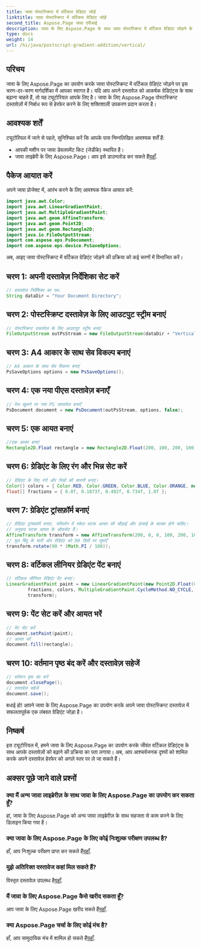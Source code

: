 ```yaml
---
title: जावा पोस्टस्क्रिप्ट में वर्टिकल ग्रेडिएंट जोड़ें
linktitle: जावा पोस्टस्क्रिप्ट में वर्टिकल ग्रेडिएंट जोड़ें
second_title: Aspose.Page जावा एपीआई
description: जावा के लिए Aspose.Page के साथ जावा पोस्टस्क्रिप्ट में वर्टिकल ग्रेडिएंट जोड़ने के लिए चरण-दर-चरण मार्गदर्शिका देखें। जीवंत दृश्यों के साथ अपने दस्तावेज़ों को सहजता से बढ़ाएं।
type: docs
weight: 14
url: /hi/java/postscript-gradient-addition/vertical/
---
```

## परिचय
जावा के लिए Aspose.Page का उपयोग करके जावा पोस्टस्क्रिप्ट में वर्टिकल ग्रेडिएंट जोड़ने पर इस चरण-दर-चरण मार्गदर्शिका में आपका स्वागत है। यदि आप अपने दस्तावेज़ को आकर्षक ग्रेडिएंट्स के साथ बढ़ाना चाहते हैं, तो यह ट्यूटोरियल आपके लिए है। जावा के लिए Aspose.Page पोस्टस्क्रिप्ट दस्तावेज़ों में निर्बाध रूप से हेरफेर करने के लिए शक्तिशाली उपकरण प्रदान करता है।
## आवश्यक शर्तें
ट्यूटोरियल में जाने से पहले, सुनिश्चित करें कि आपके पास निम्नलिखित आवश्यक शर्तें हैं:
- आपकी मशीन पर जावा डेवलपमेंट किट (जेडीके) स्थापित है।
-  जावा लाइब्रेरी के लिए Aspose.Page। आप इसे डाउनलोड कर सकते हैं[यहाँ](https://releases.aspose.com/page/java/).
## पैकेज आयात करें
अपने जावा प्रोजेक्ट में, आरंभ करने के लिए आवश्यक पैकेज आयात करें:
```java
import java.awt.Color;
import java.awt.LinearGradientPaint;
import java.awt.MultipleGradientPaint;
import java.awt.geom.AffineTransform;
import java.awt.geom.Point2D;
import java.awt.geom.Rectangle2D;
import java.io.FileOutputStream;
import com.aspose.eps.PsDocument;
import com.aspose.eps.device.PsSaveOptions;
```
अब, आइए जावा पोस्टस्क्रिप्ट में वर्टिकल ग्रेडिएंट जोड़ने की प्रक्रिया को कई चरणों में विभाजित करें।
## चरण 1: अपनी दस्तावेज़ निर्देशिका सेट करें
```java
// दस्तावेज़ निर्देशिका का पथ.
String dataDir = "Your Document Directory";
```
## चरण 2: पोस्टस्क्रिप्ट दस्तावेज़ के लिए आउटपुट स्ट्रीम बनाएं
```java
// पोस्टस्क्रिप्ट दस्तावेज़ के लिए आउटपुट स्ट्रीम बनाएं
FileOutputStream outPsStream = new FileOutputStream(dataDir + "VerticalGradient_outPS.ps");
```
## चरण 3: A4 आकार के साथ सेव विकल्प बनाएं
```java
// A4 आकार के साथ सेव विकल्प बनाएं
PsSaveOptions options = new PsSaveOptions();
```
## चरण 4: एक नया पीएस दस्तावेज़ बनाएँ
```java
// पेज खुलने पर नया PS दस्तावेज़ बनाएँ
PsDocument document = new PsDocument(outPsStream, options, false);
```
## चरण 5: एक आयत बनाएं
```java
//एक आयत बनाएं
Rectangle2D.Float rectangle = new Rectangle2D.Float(200, 100, 200, 100);
```
## चरण 6: ग्रेडिएंट के लिए रंग और भिन्न सेट करें
```java
// ग्रेडिएंट के लिए रंगों और भिन्नों की सारणी बनाएं।
Color[] colors = { Color.RED, Color.GREEN, Color.BLUE, Color.ORANGE, new Color(85, 107, 47) };
float[] fractions = { 0.0f, 0.1873f, 0.492f, 0.734f, 1.0f };
```
## चरण 7: ग्रेडिएंट ट्रांसफ़ॉर्म बनाएं
```java
// ग्रेडिएंट ट्रांसफ़ॉर्म बनाएं. परिवर्तन में स्केल घटक आयत की चौड़ाई और ऊंचाई के बराबर होने चाहिए।
// अनुवाद घटक आयत के ऑफसेट हैं।
AffineTransform transform = new AffineTransform(200, 0, 0, 100, 200, 100);
// मूल बिंदु के चारों ओर ग्रेडिएंट को 90 डिग्री पर घुमाएँ
transform.rotate(90 * (Math.PI / 180));
```
## चरण 8: वर्टिकल लीनियर ग्रेडिएंट पेंट बनाएं
```java
// वर्टिकल लीनियर ग्रेडिएंट पेंट बनाएं।
LinearGradientPaint paint = new LinearGradientPaint(new Point2D.Float(0, 0), new Point2D.Float(200, 100),
        fractions, colors, MultipleGradientPaint.CycleMethod.NO_CYCLE, MultipleGradientPaint.ColorSpaceType.SRGB,
        transform);
```
## चरण 9: पेंट सेट करें और आयत भरें
```java
// पेंट सेट करें
document.setPaint(paint);
// आयत भरें
document.fill(rectangle);
```
## चरण 10: वर्तमान पृष्ठ बंद करें और दस्तावेज़ सहेजें
```java
// वर्तमान पृष्ठ बंद करें
document.closePage();
// दस्तावेज़ सहेजें
document.save();
```
बधाई हो! आपने जावा के लिए Aspose.Page का उपयोग करके अपने जावा पोस्टस्क्रिप्ट दस्तावेज़ में सफलतापूर्वक एक लंबवत ग्रेडिएंट जोड़ा है।
## निष्कर्ष
इस ट्यूटोरियल में, हमने जावा के लिए Aspose.Page का उपयोग करके जीवंत वर्टिकल ग्रेडिएंट्स के साथ आपके दस्तावेज़ों को बढ़ाने की प्रक्रिया का पता लगाया। अब, आप आश्चर्यजनक दृश्यों को शामिल करके अपने दस्तावेज़ हेरफेर को अगले स्तर पर ले जा सकते हैं।
## अक्सर पूछे जाने वाले प्रश्नों
### क्या मैं अन्य जावा लाइब्रेरीज़ के साथ जावा के लिए Aspose.Page का उपयोग कर सकता हूँ?
हां, जावा के लिए Aspose.Page को अन्य जावा लाइब्रेरीज़ के साथ सहजता से काम करने के लिए डिज़ाइन किया गया है।
### क्या जावा के लिए Aspose.Page के लिए कोई निःशुल्क परीक्षण उपलब्ध है?
 हाँ, आप निःशुल्क परीक्षण प्राप्त कर सकते हैं[यहाँ](https://releases.aspose.com/).
### मुझे अतिरिक्त दस्तावेज कहां मिल सकते हैं?
 विस्तृत दस्तावेज़ उपलब्ध है[यहाँ](https://reference.aspose.com/page/java/).
### मैं जावा के लिए Aspose.Page कैसे खरीद सकता हूँ?
 आप जावा के लिए Aspose.Page खरीद सकते हैं[यहाँ](https://purchase.aspose.com/buy).
### क्या Aspose.Page चर्चा के लिए कोई मंच है?
 हाँ, आप सामुदायिक मंच में शामिल हो सकते हैं[यहाँ](https://forum.aspose.com/c/page/39).
